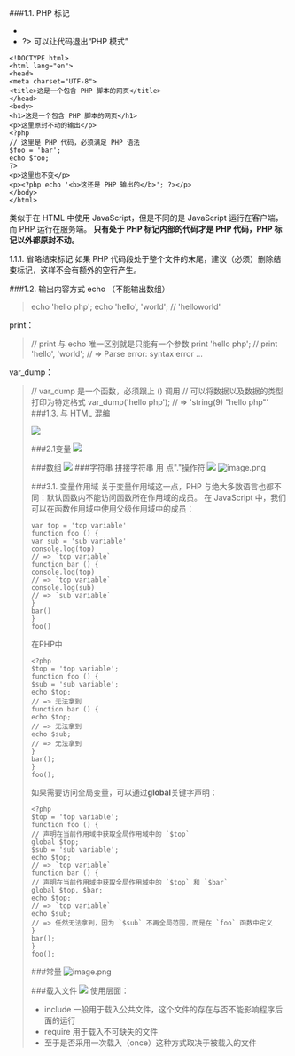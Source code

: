 ###1.1. PHP 标记
- <?php 可以让代码进入“PHP 模式”
- ?> 可以让代码退出“PHP 模式”
```
<!DOCTYPE html>
<html lang="en">
<head>
<meta charset="UTF‐8">
<title>这是一个包含 PHP 脚本的网页</title>
</head>
<body>
<h1>这是一个包含 PHP 脚本的网页</h1>
<p>这里原封不动的输出</p>
<?php
// 这里是 PHP 代码，必须满足 PHP 语法
$foo = 'bar';
echo $foo;
?>
<p>这里也不变</p>
<p><?php echo '<b>这还是 PHP 输出的</b>'; ?></p>
</body>
</html>
```
类似于在 HTML 中使用 JavaScript，但是不同的是 JavaScript 运行在客户端，而 PHP 运行在服务端。
**只有处于 PHP 标记内部的代码才是 PHP 代码，PHP 标记以外都原封不动。**

1.1.1. 省略结束标记
如果 PHP 代码段处于整个文件的末尾，建议（必须）删除结束标记，这样不会有额外的空行产生。

###1.2. 输出内容方式
echo （不能输出数组）
>echo 'hello php';
echo 'hello', 'world'; // 'helloworld' 

print：
>// print 与 echo 唯一区别就是只能有一个参数
print 'hello php';
// print 'hello', 'world';
// => Parse error: syntax error ...

var_dump：
><?php
// var_dump 是一个函数，必须跟上 () 调用
// 可以将数据以及数据的类型打印为特定格式
var_dump('hello php');
// => 'string(9) "hello php"'
###1.3. 与 HTML 混编

![](https://upload-images.jianshu.io/upload_images/9249356-5b4af1f480d3dade.png?imageMogr2/auto-orient/strip%7CimageView2/2/w/1240)

###2.1变量
![](https://upload-images.jianshu.io/upload_images/9249356-b20c50159fe55257.png?imageMogr2/auto-orient/strip%7CimageView2/2/w/1240)

###数组
![](https://upload-images.jianshu.io/upload_images/9249356-b295228b8dcd2b7b.png?imageMogr2/auto-orient/strip%7CimageView2/2/w/1240)
###字符串 
拼接字符串 用 点"."操作符
![](https://upload-images.jianshu.io/upload_images/9249356-058f067e99e937cd.png?imageMogr2/auto-orient/strip%7CimageView2/2/w/1240)
![image.png](https://upload-images.jianshu.io/upload_images/9249356-e162c6240219dd49.png?imageMogr2/auto-orient/strip%7CimageView2/2/w/1240)


###3.1. 变量作用域
关于变量作用域这一点，PHP 与绝大多数语言也都不同：默认函数内不能访问函数所在作用域的成员。
在 JavaScript 中，我们可以在函数作用域中使用父级作用域中的成员：
```
var top = 'top variable'
function foo () {
var sub = 'sub variable'
console.log(top)
// => `top variable`
function bar () {
console.log(top)
// => `top variable`
console.log(sub)
// => `sub variable`
}
bar()
}
foo()
```
在PHP中
```
<?php
$top = 'top variable';
function foo () {
$sub = 'sub variable';
echo $top;
// => 无法拿到
function bar () {
echo $top;
// => 无法拿到
echo $sub;
// => 无法拿到
}
bar();
}
foo();
```
如果需要访问全局变量，可以通过**global**关键字声明：
```
<?php
$top = 'top variable';
function foo () {
// 声明在当前作用域中获取全局作用域中的 `$top`
global $top;
$sub = 'sub variable';
echo $top;
// => `top variable`
function bar () {
// 声明在当前作用域中获取全局作用域中的 `$top` 和 `$bar`
global $top, $bar;
echo $top;
// => `top variable`
echo $sub;
// => 任然无法拿到，因为 `$sub` 不再全局范围，而是在 `foo` 函数中定义
}
bar();
}
foo();
```
###常量
![image.png](https://upload-images.jianshu.io/upload_images/9249356-ecfaa834219a18bf.png?imageMogr2/auto-orient/strip%7CimageView2/2/w/1240)

###载入文件
![](https://upload-images.jianshu.io/upload_images/9249356-65c9fd4b707b9f42.png?imageMogr2/auto-orient/strip%7CimageView2/2/w/1240)
使用层面：
- include 一般用于载入公共文件，这个文件的存在与否不能影响程序后面的运行
- require 用于载入不可缺失的文件
- 至于是否采用一次载入（once）这种方式取决于被载入的文件

